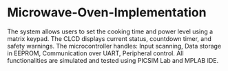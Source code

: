 # Microwave-Oven-Implementation
The system allows users to set the cooking time and power level using a matrix keypad. The CLCD displays current status, countdown timer, and safety warnings. The microcontroller handles: Input scanning, Data storage in EEPROM, Communication over UART, Peripheral control. All functionalities are simulated and tested using PICSIM Lab and MPLAB IDE.
